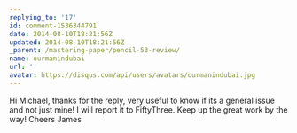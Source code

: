```yaml
---
replying_to: '17'
id: comment-1536344791
date: 2014-08-10T18:21:56Z
updated: 2014-08-10T18:21:56Z
_parent: /mastering-paper/pencil-53-review/
name: ourmanindubai
url: ''
avatar: https://disqus.com/api/users/avatars/ourmanindubai.jpg
---
```


Hi Michael, thanks for the reply, very useful to know if its a general issue and
not just mine! I will report it to FiftyThree. Keep up the great work by the
way! Cheers James
